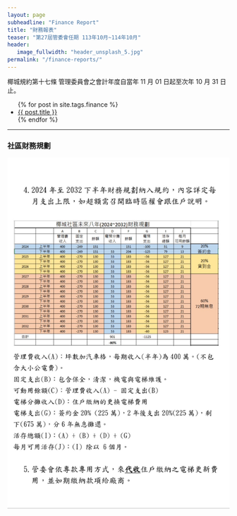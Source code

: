 ```yaml
---
layout: page
subheadline: "Finance Report"
title: "財務報表"
teaser: "第27屆管委會任期 113年10月~114年10月"
header:
   image_fullwidth: "header_unsplash_5.jpg"
permalink: "/finance-reports/"
---
```


椰城規約第十七條 管理委員會之會計年度自當年 11 月 01 日起至次年 10 月 31 日止。<br>

<ul>
    {% for post in site.tags.finance %}
    <li><a href="{{ site.url }}{{ site.baseurl }}{{ post.url }}">{{ post.title }}</a></li>
    {% endfor %}
</ul>

---
### 社區財務規劃

![](https://github.com/coconutcity30050/community27/raw/gh-pages/assets/reports/%E6%A4%B0%E5%9F%8E%E7%A4%BE%E5%8D%802024~2032%E8%B2%A1%E5%8B%99%E8%A6%8F%E5%8A%83.jpg)

